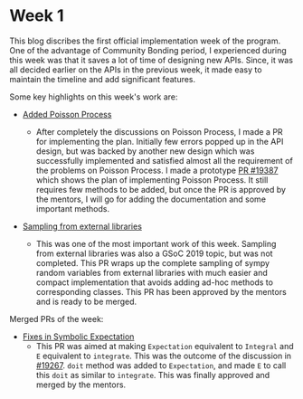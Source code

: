 # Week 1

This blog discribes the first official implementation week of the program. One of the advantage of Community Bonding period, I experienced during this week was that it saves a lot of time of designing new APIs. Since, it was all decided earlier on the APIs in the previous week, it made easy to maintain the timeline and add significant features.

Some key highlights on this week's work are:

* [Added Poisson Process](https://github.com/sympy/sympy/pull/19387)
  * After completely the discussions on Poisson Process, I made a PR for implementing the plan. Initially few errors popped up in the API design, but was backed by another new design which was successfully implemented and satisfied almost all the requirement of the problems on Poisson Process. I made a prototype [PR #19387](https://github.com/sympy/sympy/pull/19387) which shows the plan of implementing Poisson Process. It still requires few methods to be added, but once the PR is approved by the mentors, I will go for adding the documentation and some important methods.

* [Sampling from external libraries](https://github.com/sympy/sympy/pull/19342)
  * This was one of the most important work of this week. Sampling from external libraries was also a GSoC 2019 topic, but was not completed. This PR wraps up the complete sampling of sympy random variables from external libraries with much easier and compact implementation that avoids adding ad-hoc methods to corresponding classes. This PR has been approved by the mentors and is ready to be merged.

Merged PRs of the week:

* [Fixes in Symbolic Expectation](https://github.com/sympy/sympy/pull/19290)
  * This PR was aimed at making `Expectation` equivalent to `Integral` and `E` equivalent to `integrate`. This was the outcome of the discussion in [#19267](https://github.com/sympy/sympy/issues/19267). `doit` method was added to `Expectation`, and made `E` to call this `doit` as similar to `integrate`. This was finally approved and merged by the mentors.
